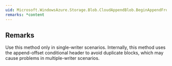 ```yaml
---  
uid: Microsoft.WindowsAzure.Storage.Blob.CloudAppendBlob.BeginAppendFromStream(System.IO.Stream,System.AsyncCallback,System.Object)  
remarks: *content  
---  
```

  
## Remarks  
 Use this method only in single-writer scenarios. Internally, this method uses the append-offset conditional header to avoid duplicate blocks, which may cause problems in multiple-writer scenarios.